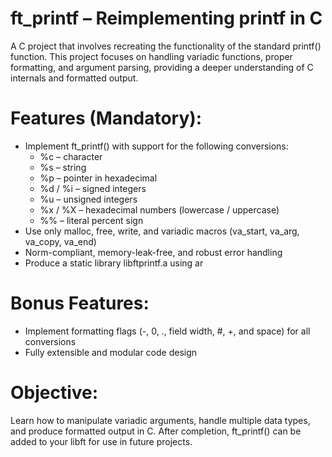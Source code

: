 # ft_printf – Reimplementing printf in C
A C project that involves recreating the functionality of the standard printf() function. This project focuses on handling variadic functions, proper formatting, and argument parsing, providing a deeper understanding of C internals and formatted output.

# Features (Mandatory):
- Implement ft_printf() with support for the following conversions:
  - %c – character
  - %s – string
  - %p – pointer in hexadecimal
  - %d / %i – signed integers
  - %u – unsigned integers
  - %x / %X – hexadecimal numbers (lowercase / uppercase)
  - %% – literal percent sign
- Use only malloc, free, write, and variadic macros (va_start, va_arg, va_copy, va_end)
- Norm-compliant, memory-leak-free, and robust error handling
- Produce a static library libftprintf.a using ar

# Bonus Features:
- Implement formatting flags (-, 0, ., field width, #, +, and space) for all conversions
- Fully extensible and modular code design

# Objective:
Learn how to manipulate variadic arguments, handle multiple data types, and produce formatted output in C. After completion, ft_printf() can be added to your libft for use in future projects.
